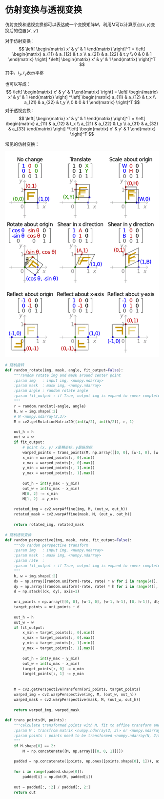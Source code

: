 

# 仿射变换与透视变换

仿射变换和透视变换都可以表达成一个变换矩阵$M$，利用$M$可以计算原点$(x,y)$变换后的位置$(x',y')$

对于仿射变换：
$$
\left[ \begin{matrix} x' & y' & 1 \end{matrix} \right]^T = \left[ \begin{matrix} a_{11} & a_{12} & t_x \\ a_{21} & a_{22} & t_y \\ 0 & 0 & 1 \end{matrix} \right] *\left[ \begin{matrix} x' & y' & 1 \end{matrix} \right]^T
$$
其中，$t_x,t_y$表示平移

也可以写成：
$$
\left[ \begin{matrix} x' & y' & 1 \end{matrix} \right] = \left[ \begin{matrix} x' & y' & 1 \end{matrix} \right] *\left[ \begin{matrix} a_{11} & a_{12} & t_x \\ a_{21} & a_{22} & t_y \\ 0 & 0 & 1 \end{matrix} \right]^T
$$
对于透视变换：
$$
\left[ \begin{matrix} x' & y' & 1 \end{matrix} \right]^T = \left[ \begin{matrix} a_{11} & a_{12} & t_x \\ a_{21} & a_{22} & t_y \\ a_{31} & a_{32} & a_{33} \end{matrix} \right] *\left[ \begin{matrix} x' & y' & 1 \end{matrix} \right]^T
$$


常见的仿射变换：

![](../.gitbook/assets/仿射变换.png)

```python
# 随机旋转
def random_rotate(img, mask, angle, fit_output=False):
    """random rotate img and mask around center point 
    :param img   : input img, <numpy.ndarray>
    :param mask  : mask img, <numpy.ndarray>
    :param angle : random rotate angle
    :param fit_output : if True, output img is expand to cover complete img
    """
    r = random.randint(-angle, angle)
    h, w = img.shape[:2]
    # M <numpy.ndarray(2,3)>
    M = cv2.getRotationMatrix2D((int(w/2), int(h/2)), r, 1)

    out_h = h
    out_w = w
    if fit_output:
        # point (x, y) x是横坐标，y是纵坐标
        warped_points = trans_points(M, np.array([[0, 0], [w-1, 0], [w-1, h-1], [0, h-1]]))
        x_min = warped_points[:, 0].min()
        x_max = warped_points[:, 0].max()
        y_min = warped_points[:, 1].min()
        y_max = warped_points[:, 1].max()

        out_h = int(y_max - y_min)
        out_w = int(x_max - x_min)
        M[0, 2] -= x_min
        M[1, 2] -= y_min
    
    rotated_img = cv2.warpAffine(img, M, (out_w, out_h))
    rotated_mask = cv2.warpAffine(mask, M, (out_w, out_h))

    return rotated_img, rotated_mask

# 随机透视变换
def random_perspective(img, mask, rate, fit_output=False):
    """do random perspective transform
    :param img   : input img, <numpy.ndarray>
    :param mask  : mask img, <numpy.ndarray>
    :param rate  : 
    :param fit_output : if True, output img is expand to cover complete img
    """
    h, w = img.shape[:2]
    dx = np.array([random.uniform(-rate, rate) * w for i in range(4)], dtype=np.float32)
    dy = np.array([random.uniform(-rate, rate) * h for i in range(4)], dtype=np.float32)
    d = np.stack((dx, dy), axis=1)

    ori_points = np.array([[0, 0], [w-1, 0], [w-1, h-1], [0, h-1]], dtype=np.float32)
    target_points = ori_points + d

    out_h = h
    out_w = w
    if fit_output:
        x_min = target_points[:, 0].min()
        x_max = target_points[:, 0].max()
        y_min = target_points[:, 1].min()
        y_max = target_points[:, 1].max()

        out_h = int(y_max - y_min)
        out_w = int(x_max - x_min)
        target_points[:, 0] -= x_min
        target_points[:, 1] -= y_min

    
    M = cv2.getPerspectiveTransform(ori_points, target_points)
    warped_img = cv2.warpPerspective(img, M, (out_w, out_h))
    warped_mask = cv2.warpPerspective(mask, M, (out_w, out_h))

    return warped_img, warped_mask
    
def trans_points(M, points):
    """calculate transformed points with M, fit to affine transform and perspective transform
    :param M : transfrom matrix <numpy.ndarray(2, 3)> or <numpy.ndarray(3,3)>
    :param points : points need to be transformed <numpy.ndarray(N, 2)>
    """
    if M.shape[0] == 2:
        M = np.concatenate([M, np.array([[0, 0, 1]])])

    padded = np.concatenate((points, np.ones([points.shape[0], 1])), axis=1)
    
    for i in range(padded.shape[0]):
        padded[i] = np.dot(M, padded[i])

    out = padded[:, :2] / padded[:, 2:]
    return out
```


